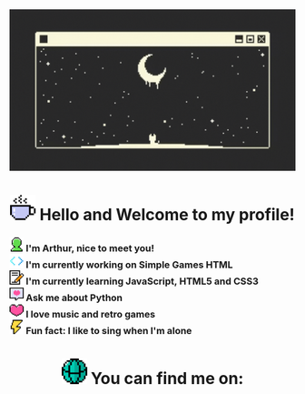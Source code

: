 <div>
  <img src="assets/banner/starcat-profile-banner.gif" alt="profile-banner">
</div>
<div align="center">
  <h1>
    <img src="assets/icons/coffee-cup.png" alt="coffee-cup-icon" height="45px" width="45px"> Hello and Welcome to my profile!
  </h1>
</div>
<div>
  <h3>
    <img src="assets/icons/users.png" alt="users-icon" height="25px" width="25px"> I'm Arthur, nice to meet you!<br>
    <img src="assets/icons/script.png" alt="script-icon" height="25px" width="25px"> I'm currently working on Simple Games HTML<br>
    <img src="assets/icons/note.png" alt="note-icon" height="25px" width="25px"> I'm currently learning JavaScript, HTML5 and CSS3<br>
    <img src="assets/icons/chat.png" alt="chat-icon" height="25px" width="25px"> Ask me about Python<br>
    <img src="assets/icons/heart.png" alt="heart-icon" height="25px" width="25px"> I love music and retro games<br>
    <img src="assets/icons/thunder.png" alt="thunder-icon" height="25px" width="25px"> Fun fact: I like to sing when I'm alone<br>
  </h3>
</div>
<div align="center">
  <h1>
    <img src="assets/icons/www.png" alt="www-icon" height="45px" width="45px"> You can find me on:
  </h1>
</div>
<div>
  <h3>
    
  </h3>
</div>
